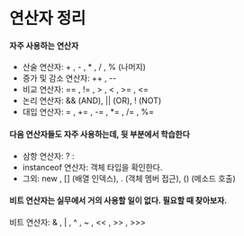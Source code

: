 # 연산자 정리

#### 자주 사용하는 연산자
* 산술 연산자: + , - , * , / , % (나머지)
* 증가 및 감소 연산자: ++ , --
* 비교 연산자: == , != , > , < , >= , <=
* 논리 연산자: && (AND), || (OR), ! (NOT)
* 대입 연산자: = , += , -= , *= , /= , %=
#### 다음 연산자들도 자주 사용하는데, 뒷 부분에서 학습한다
* 삼항 연산자: ? :
* instanceof 연산자: 객체 타입을 확인한다.
* 그외: new , [] (배열 인덱스), . (객체 멤버 접근), () (메소드 호출)
#### 비트 연산자는 실무에서 거의 사용할 일이 없다. 필요할 때 찾아보자.
비트 연산자: & , | , ^ , ~ , << , >> , >>>